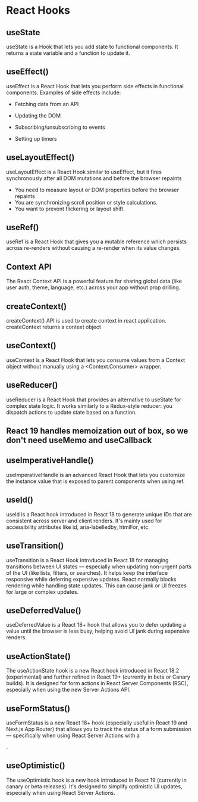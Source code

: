 # React Hooks

## useState

useState is a Hook that lets you add state to functional components. It returns a state variable and a function to update it.

## useEffect()

useEffect is a React Hook that lets you perform side effects in functional components. Examples of side effects include:

- Fetching data from an API

- Updating the DOM

- Subscribing/unsubscribing to events

- Setting up timers

## useLayoutEffect()

useLayoutEffect is a React Hook similar to useEffect, but it fires synchronously after all DOM mutations and before the browser repaints

- You need to measure layout or DOM properties before the browser repaints
- You are synchronizing scroll position or style calculations.
- You want to prevent flickering or layout shift.

## useRef()

useRef is a React Hook that gives you a mutable reference which persists across re-renders without causing a re-render when its value changes.

## Context API

The React Context API is a powerful feature for sharing global data (like user auth, theme, language, etc.) across your app without prop drilling.

## createContext()

createContext() API is used to create context in react application. createContext returns a context object

## useContext()

useContext is a React Hook that lets you consume values from a Context object without manually using a <Context.Consumer> wrapper.

## useReducer()

useReducer is a React Hook that provides an alternative to useState for complex state logic. It works similarly to a Redux-style reducer: you dispatch actions to update state based on a function.

## React 19 handles memoization out of box, so we don't need useMemo and useCallback

## useImperativeHandle()

useImperativeHandle is an advanced React Hook that lets you customize the instance value that is exposed to parent components when using ref.

## useId()

useId is a React hook introduced in React 18 to generate unique IDs that are consistent across server and client renders. It's mainly used for accessibility attributes like id, aria-labelledby, htmlFor, etc.

## useTransition()

useTransition is a React Hook introduced in React 18 for managing transitions between UI states — especially when updating non-urgent parts of the UI (like lists, filters, or searches). It helps keep the interface responsive while deferring expensive updates.
React normally blocks rendering while handling state updates. This can cause jank or UI freezes for large or complex updates.

## useDeferredValue()

useDeferredValue is a React 18+ hook that allows you to defer updating a value until the browser is less busy, helping avoid UI jank during expensive renders.

## useActionState()

The useActionState hook is a new React hook introduced in React 18.2 (experimental) and further refined in React 19+ (currently in beta or Canary builds). It is designed for form actions in React Server Components (RSC), especially when using the new Server Actions API.

## useFormStatus()

useFormStatus is a new React 18+ hook (especially useful in React 19 and Next.js App Router) that allows you to track the status of a form submission — specifically when using React Server Actions with a <form>.

## useOptimistic()

The useOptimistic hook is a new hook introduced in React 19 (currently in canary or beta releases). It's designed to simplify optimistic UI updates, especially when using React Server Actions.
